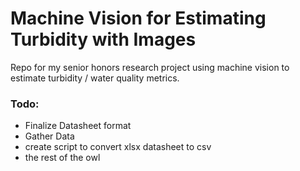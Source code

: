 # Machine Vision for Estimating Turbidity with Images
Repo for my senior honors research project using machine vision to estimate turbidity / water quality metrics.

### Todo:
- Finalize Datasheet format
- Gather Data
- create script to convert xlsx datasheet to csv
- the rest of the owl

